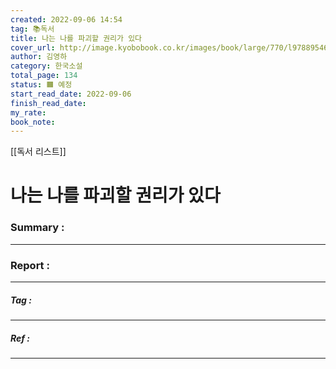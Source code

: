 ```yaml
---
created: 2022-09-06 14:54
tag: 📚독서
title: 나는 나를 파괴할 권리가 있다
cover_url: http://image.kyobobook.co.kr/images/book/large/770/l9788954611770.jpg
author: 김영하
category: 한국소설
total_page: 134
status: 🟧 예정
start_read_date: 2022-09-06
finish_read_date:
my_rate: 
book_note:
---
```

[[독서 리스트]]
# 나는 나를 파괴할 권리가 있다


### Summary :
---
### Report :
---
##### Tag :
---
##### Ref :
---
